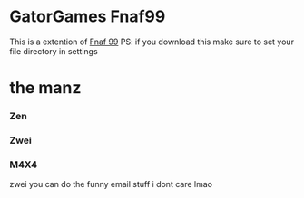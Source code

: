 # GatorGames Fnaf99
This is a extention of [Fnaf 99](https://github.com/1987kostya1/UDump) 
PS: if you download this make sure to set your file directory in settings
# the manz
### Zen 

### Zwei

### M4X4

zwei you can do the funny email stuff i dont care lmao

